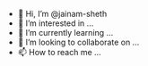 - 👋 Hi, I’m @jainam-sheth
- 👀 I’m interested in ...
- 🌱 I’m currently learning ...
- 💞️ I’m looking to collaborate on ...
- 📫 How to reach me ...

<!---
jainam-sheth/jainam-sheth is a ✨ special ✨ repository because its `README.md` (this file) appears on your GitHub profile.
You can click the Preview link to take a look at your changes.
--->
